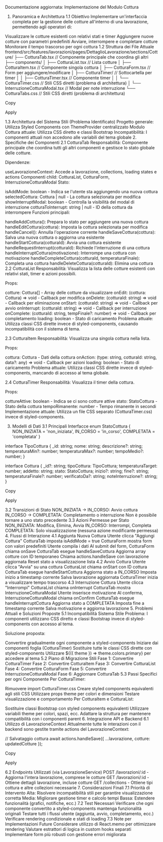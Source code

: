 Documentazione aggiornata: Implementazione del Modulo Cottura
1. Panoramica e Architettura
1.1 Obiettivo
Implementare un'interfaccia completa per la gestione delle cotture all'interno di una lavorazione, permettendo agli operatori di:

Visualizzare le cotture esistenti con relativi stati e timer
Aggiungere nuove cotture con parametri predefiniti
Avviare, interrompere e completare cotture
Monitorare il tempo trascorso per ogni cottura
1.2 Struttura dei File Attuale
frontend/src/features/lavorazioni/pages/DettaglioLavorazione/sections/Cotture/
├── CotturaTab.tsx                    // Componente principale che coordina gli altri
├── components/
│   ├── CotturaList.tsx               // Lista cotture 
│   ├── CotturaItem.tsx               // Componente singola cottura
│   ├── CotturaForm.tsx               // Form per aggiungere/modificare
│   ├── CotturaTimer/                 // Sottocartella per timer
│   │   ├── CotturaTimer.tsx          // Componente timer
│   │   └── CotturaTimer.css          // Stili CSS diretti (problema di architettura)
│   └── InterruzioneCotturaModal.tsx  // Modal per note interruzione
└── CotturaTabs.css                   // Stili CSS diretti (problema di architettura)

Copy

Apply

1.3 Architettura del Sistema Stili (Problema Identificato)
Progetto generale: Utilizza Styled Components con ThemeProvider centralizzato
Modulo Cottura attuale: Utilizza CSS diretto e classi Bootstrap
Incompatibilità: I componenti attuali non accedono alle variabili del tema globale
2. Specifiche dei Componenti
2.1 CotturaTab
Responsabilità: Componente principale che coordina tutti gli altri componenti e gestisce lo stato globale delle cotture.

Dipendenze:

useLavorazioneContext: Accede a lavorazione, collections, loading states e actions
Componenti child: CotturaList, CotturaForm, InterruzioneCotturaModal
Stato:

isAddMode: boolean - Indica se l'utente sta aggiungendo una nuova cottura
selectedCottura: Cottura | null - La cottura selezionata per modifica
showInterruptModal: boolean - Controlla la visibilità del modal di interruzione
cotturaToInterrupt: string | null - ID della cottura da interrompere
Funzioni principali:

handleAddCottura(): Prepara lo stato per aggiungere una nuova cottura
handleEditCottura(cottura): Imposta la cottura selezionata per modifica
handleCancel(): Annulla l'operazione corrente
handleSaveCottura(cottura): Salva una nuova cottura o aggiorna una esistente
handleStartCottura(cotturaId): Avvia una cottura esistente
handleRequestInterrupt(cotturaId): Richiede l'interruzione di una cottura
handleInterruptCottura(motivazione): Interrompe una cottura con motivazione
handleCompleteCottura(cotturaId, temperaturaFinale): Completa una cottura
handleDeleteCottura(cotturaId): Elimina una cottura
2.2 CotturaList
Responsabilità: Visualizza la lista delle cotture esistenti con relativi stati, timer e azioni possibili.

Props:

cotture: Cottura[] - Array delle cotture da visualizzare
onEdit: (cottura: Cottura) => void - Callback per modifica
onDelete: (cotturaId: string) => void - Callback per eliminazione
onStart: (cotturaId: string) => void - Callback per avvio
onInterrupt: (cotturaId: string) => void - Callback per interruzione
onComplete: (cotturaId: string, tempFinale?: number) => void - Callback per completamento
loading: boolean - Stato di caricamento
Problema attuale: Utilizza classi CSS dirette invece di styled-components, causando incompatibilità con il sistema di tema.

2.3 CotturaItem
Responsabilità: Visualizza una singola cottura nella lista.

Props:

cottura: Cottura - Dati della cottura
onAction: (type: string, cotturaId: string, data?: any) => void - Callback per azioni
loading: boolean - Stato di caricamento
Problema attuale: Utilizza classi CSS dirette invece di styled-components, mancando di accesso al tema globale.

2.4 CotturaTimer
Responsabilità: Visualizza il timer della cottura.

Props:

cottureAttive: boolean - Indica se ci sono cotture attive
stato: StatoCottura - Stato della cottura
tempoRimanente: number - Tempo rimanente in secondi
Implementazione attuale: Utilizza un file CSS separato (CotturaTimer.css) invece di styled-components.

3. Modelli di Dati
3.1 Principali Interfacce
enum StatoCottura {
  NON_INIZIATA = 'non_iniziata',
  IN_CORSO = 'in_corso',
  COMPLETATA = 'completata'
}

interface TipoCottura {
  _id: string;
  nome: string;
  descrizione?: string;
  temperaturaMin?: number;
  temperaturaMax?: number;
  tempoMedio?: number;
}

interface Cottura {
  _id?: string;
  tipoCottura: TipoCottura;
  temperaturaTarget: number;
  addetto: string;
  stato: StatoCottura;
  inizio?: string;
  fine?: string;
  temperaturaFinale?: number;
  verificatoDa?: string;
  noteInterruzione?: string;
}

Copy

Apply

3.2 Transizioni di Stato
NON_INIZIATA → IN_CORSO: Avvio cottura
IN_CORSO → COMPLETATA: Completamento o interruzione
Non è possibile tornare a uno stato precedente
3.3 Azioni Permesse per Stato
NON_INIZIATA: Modifica, Elimina, Avvia
IN_CORSO: Interrompi, Completa
COMPLETATA: Solo visualizzazione (nessuna azione modificante permessa)
4. Flussi di Interazione
4.1 Aggiunta Nuova Cottura
Utente clicca "Aggiungi Cottura"
CotturaTab imposta isAddMode = true
CotturaForm mostra form con valori predefiniti
Utente compila i dati
Al submit del form, CotturaForm chiama onSave
CotturaTab esegue handleSaveCottura
Aggiorna array cotture con ID temporaneo
Chiama actions.handleSave con lavorazione aggiornata
Reset stato a visualizzazione lista
4.2 Avvio Cottura
Utente clicca "Avvia" su una cottura
CotturaList chiama onStart con ID cottura
CotturaTab esegue handleStartCottura
Aggiorna stato a IN_CORSO
Imposta inizio a timestamp corrente
Salva lavorazione aggiornata
CotturaTimer inizia a visualizzare tempo trascorso
4.3 Interruzione Cottura
Utente clicca "Interrompi"
CotturaList chiama onInterrupt
CotturaTab mostra InterruzioneCotturaModal
Utente inserisce motivazione
Al conferma, InterruzioneCotturaModal chiama onConfirm
CotturaTab esegue handleInterruptCottura
Aggiorna stato a COMPLETATA
Imposta fine a timestamp corrente
Salva motivazione e aggiorna lavorazione
5. Problemi Attuali e Soluzioni Proposte
5.1 Incompatibilità Sistema Stile
Problema: I componenti utilizzano CSS diretto e classi Bootstrap invece di styled-components con accesso al tema.

Soluzione proposta:

Convertire gradualmente ogni componente a styled-components
Iniziare dai componenti foglia (CotturaTimer)
Sostituire tutte le classi CSS dirette con styled-components
Utilizzare ${({ theme }) => theme.colors.primary} per accedere al tema
5.2 Piano di Migrazione Stili
Fase 1: Convertire CotturaTimer
Fase 2: Convertire CotturaItem
Fase 3: Convertire CotturaList
Fase 4: Convertire CotturaForm
Fase 5: Convertire InterruzioneCotturaModal
Fase 6: Aggiornare CotturaTab
5.3 Passi Specifici per ogni Componente
Per CotturaTimer:

Rimuovere import CotturaTimer.css
Creare styled components equivalenti agli stili CSS
Utilizzare props theme per colori e dimensioni
Testare visualizzazione e comportamento
Per CotturaItem e CotturaList:

Sostituire classi Bootstrap con styled components equivalenti
Utilizzare variabili theme per colori, spazi, ecc.
Adattare la struttura per mantenere compatibilità con i componenti parent
6. Integrazione API e Backend
6.1 Utilizzo di LavorazioneContext
Attualmente tutte le interazioni con il backend sono gestite tramite actions del LavorazioneContext:

// Salvataggio cottura
await actions.handleSave({
  ...lavorazione,
  cotture: updatedCotture
});

Copy

Apply

6.2 Endpoints Utilizzati (via LavorazioneService)
POST /lavorazioni/:id - Aggiorna l'intera lavorazione, comprese le cotture
GET /lavorazioni/:id - Ottiene dettagli lavorazione, incluse cotture
GET /collections - Ottiene tipi cottura e altre collezioni necessarie
7. Considerazioni Finali
7.1 Priorità di Intervento
Alta: Risolvere incompatibilità stili per garantire visualizzazione corretta
Media: Migliorare gestione timer e calcolo tempi
Bassa: Estendere funzionalità (grafici, notifiche, ecc.)
7.2 Test Necessari
Verificare che ogni componente convertito a styled-components mantenga funzionalità originali
Testare tutti i flussi utente (aggiunta, avvio, completamento, ecc.)
Verificare rendering condizionale e stati di loading
7.3 Note per Implementazioni Future
Considerare utilizzo di React.memo per ottimizzare rendering
Valutare estrattori di logica in custom hooks separati
Implementare form più robusti con gestione errori migliorata